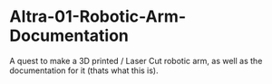 # Altra-01-Robotic-Arm-Documentation
A quest to make a 3D printed / Laser Cut robotic arm, as well as the documentation for it (thats what this is).

